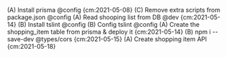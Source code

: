 (A) Install prisma @config {cm:2021-05-08}
(C) Remove extra scripts from package.json @config
(A) Read shooping list from DB @dev  {cm:2021-05-14}
(B) Install tslint @config
(B) Config tslint @config
(A) Create the shopping_item table from prisma & deploy it {cm:2021-05-14}
(B) npm i --save-dev \@types/cors {cm:2021-05-15}
(A) Create shopping item API {cm:2021-05-18}